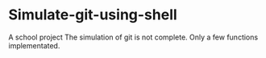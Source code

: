 # Simulate-git-using-shell
A school project
The simulation of git is not complete. Only a few functions implementated.
